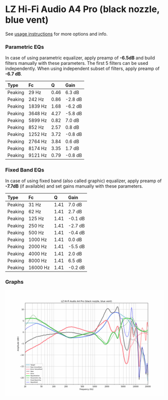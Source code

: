 # LZ Hi-Fi Audio A4 Pro (black nozzle, blue vent)
See [usage instructions](https://github.com/jaakkopasanen/AutoEq#usage) for more options and info.

### Parametric EQs
In case of using parametric equalizer, apply preamp of **-6.5dB** and build filters manually
with these parameters. The first 5 filters can be used independently.
When using independent subset of filters, apply preamp of **-6.7 dB**.

| Type    | Fc      |    Q | Gain    |
|:--------|:--------|:-----|:--------|
| Peaking | 29 Hz   | 0.46 | 6.3 dB  |
| Peaking | 242 Hz  | 0.86 | -2.8 dB |
| Peaking | 1839 Hz | 1.68 | -6.2 dB |
| Peaking | 3648 Hz | 4.27 | -5.8 dB |
| Peaking | 5899 Hz | 0.82 | 7.0 dB  |
| Peaking | 852 Hz  | 2.57 | 0.8 dB  |
| Peaking | 1252 Hz | 3.72 | -0.8 dB |
| Peaking | 2764 Hz | 3.84 | 0.6 dB  |
| Peaking | 8174 Hz | 3.35 | 1.7 dB  |
| Peaking | 9121 Hz | 0.79 | -0.8 dB |

### Fixed Band EQs
In case of using fixed band (also called graphic) equalizer, apply preamp of **-7.7dB**
(if available) and set gains manually with these parameters.

| Type    | Fc       |    Q | Gain    |
|:--------|:---------|:-----|:--------|
| Peaking | 31 Hz    | 1.41 | 7.0 dB  |
| Peaking | 62 Hz    | 1.41 | 2.7 dB  |
| Peaking | 125 Hz   | 1.41 | -0.1 dB |
| Peaking | 250 Hz   | 1.41 | -2.7 dB |
| Peaking | 500 Hz   | 1.41 | -0.4 dB |
| Peaking | 1000 Hz  | 1.41 | 0.0 dB  |
| Peaking | 2000 Hz  | 1.41 | -5.5 dB |
| Peaking | 4000 Hz  | 1.41 | 2.0 dB  |
| Peaking | 8000 Hz  | 1.41 | 6.5 dB  |
| Peaking | 16000 Hz | 1.41 | -0.2 dB |

### Graphs
![](./LZ%20Hi-Fi%20Audio%20A4%20Pro%20(black%20nozzle,%20blue%20vent).png)